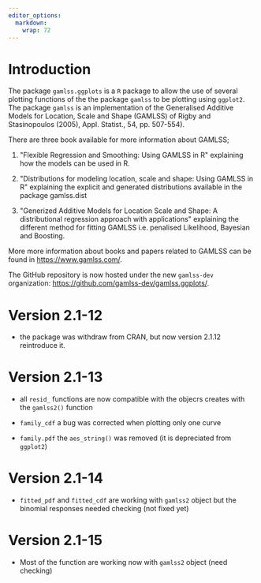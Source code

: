 ```yaml
---
editor_options: 
  markdown: 
    wrap: 72
---
```


# Introduction

The package `gamlss.ggplots` is a `R` package to allow the use of
several plotting functions of the the package `gamlss` to be plotting
using `ggplot2`. The package `gamlss` is an implementation of the
Generalised Additive Models for Location, Scale and Shape (GAMLSS) of
Rigby and Stasinopoulos (2005), Appl. Statist., 54, pp. 507-554).

There are three book available for more information about GAMLSS;

1)  "Flexible Regression and Smoothing: Using GAMLSS in R" explaining
    how the models can be used in R.

2)  "Distributions for modeling location, scale and shape: Using GAMLSS
    in R" explaining the explicit and generated distributions available
    in the package gamlss.dist

3)  "Generized Additive Models for Location Scale and Shape: A
    distributional regression approach with applications" explaining the
    different method for fitting GAMLSS i.e. penalised Likelihood,
    Bayesian and Boosting.

More more information about books and papers related to GAMLSS can be
found in <https://www.gamlss.com/>.

The GitHub repository is now hosted under the new `gamlss-dev`
organization: <https://github.com/gamlss-dev/gamlss.ggplots/>.

# Version 2.1-12

-   the package was withdraw from CRAN, but now version 2.1.12
    reintroduce it.

# Version 2.1-13

-   all `resid_` functions are now compatible with the objecrs creates
    with the `gamlss2()` function

-   `family_cdf` a bug was corrected when plotting only one curve

-   `family.pdf` the `aes_string()` was removed (it is depreciated from
    `ggplot2`)

# Version 2.1-14

-   `fitted_pdf` and `fitted_cdf` are working with `gamlss2` object but
    the binomial responses needed checking (not fixed yet)

# Version 2.1-15

-   Most of the function are working now with `gamlss2` object (need
    checking)
